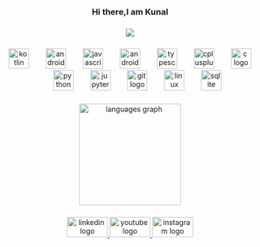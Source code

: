 <br clear="both">

<h3 align="center">Hi there,I am Kunal</h3>

###

<div align="center">
  <img src="https://profile-counter.glitch.me/kunal763/count.svg?"  />
</div>


###

<div align="center">
  <img src="https://cdn.jsdelivr.net/gh/devicons/devicon/icons/kotlin/kotlin-original.svg" height="40" alt="kotlin logo"  />
  <img width="25" />
  <img src="https://cdn.jsdelivr.net/gh/devicons/devicon/icons/androidstudio/androidstudio-original.svg" height="40" alt="androidstudio logo"  />
  <img width="25" />
  <img src="https://cdn.jsdelivr.net/gh/devicons/devicon/icons/javascript/javascript-original.svg" height="40" alt="javascript logo"  />
  <img width="25" />
  <img src="https://cdn.jsdelivr.net/gh/devicons/devicon/icons/android/android-original.svg" height="40" alt="android logo"  />
  <img width="25" />
  <img src="https://cdn.jsdelivr.net/gh/devicons/devicon/icons/typescript/typescript-original.svg" height="40" alt="typescript logo"  />
  <img width="25" />
  <img src="https://cdn.jsdelivr.net/gh/devicons/devicon/icons/cplusplus/cplusplus-original.svg" height="40" alt="cplusplus logo"  />
  <img width="25" />
  <img src="https://cdn.jsdelivr.net/gh/devicons/devicon/icons/c/c-original.svg" height="40" alt="c logo"  />
  <img width="25" />
  <img src="https://cdn.jsdelivr.net/gh/devicons/devicon/icons/python/python-original.svg" height="40" alt="python logo"  />
  <img width="25" />
  <img src="https://cdn.jsdelivr.net/gh/devicons/devicon/icons/jupyter/jupyter-original.svg" height="40" alt="jupyter logo"  />
  <img width="25" />
  <img src="https://cdn.jsdelivr.net/gh/devicons/devicon/icons/git/git-original.svg" height="40" alt="git logo"  />
  <img width="25" />
  <img src="https://cdn.jsdelivr.net/gh/devicons/devicon/icons/linux/linux-original.svg" height="40" alt="linux logo"  />
  <img width="25" />
  <img src="https://cdn.jsdelivr.net/gh/devicons/devicon/icons/sqlite/sqlite-original.svg" height="40" alt="sqlite logo"  />
  
</div>



###

<div align="center">
  <img src="https://github-readme-stats.vercel.app/api/top-langs?username=kunal763&locale=en&hide_title=true&layout=compact&card_width=320&langs_count=8&theme=gruvbox&hide_border=true&order=2" height="200" alt="languages graph"  />
</div>

###

<div align="center">
  <a href="https://www.linkedin.com/in/kunalsingh112114112/">
  <img src="https://raw.githubusercontent.com/maurodesouza/profile-readme-generator/master/src/assets/icons/social/linkedin/default.svg" width="80" height="40" alt="linkedin logo"  />
  </a>
  <a href="https://www.youtube.com/channel/UC3-k7BQa9FNERKt_xl1batg">
  <img src="https://raw.githubusercontent.com/maurodesouza/profile-readme-generator/master/src/assets/icons/social/youtube/default.svg" width="80" height="40" alt="youtube logo"  />
  </a>
  <a href="https://www.instagram.com/kunalsingh112113114">
  <img src="https://raw.githubusercontent.com/maurodesouza/profile-readme-generator/master/src/assets/icons/social/instagram/default.svg" width="80" height="40" alt="instagram logo"  />
  </a>
</div>

###
